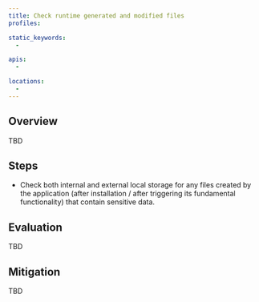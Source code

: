 ```yaml
---
title: Check runtime generated and modified files
profiles:

static_keywords:
  - 

apis:
  -

locations:
  - 
---
```


## Overview

TBD

## Steps

- Check both internal and external local storage for any files created by the application (after installation / after triggering its fundamental functionality) that contain sensitive data.

## Evaluation

TBD

## Mitigation

TBD
